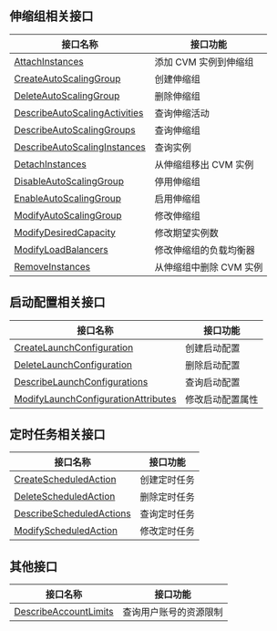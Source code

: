 ## 伸缩组相关接口

| 接口名称 | 接口功能 |
|---------|---------|
| [AttachInstances](/document/api/377/20441) | 添加 CVM 实例到伸缩组 |
| [CreateAutoScalingGroup](/document/api/377/20440) | 创建伸缩组 |
| [DeleteAutoScalingGroup](/document/api/377/20439) | 删除伸缩组 |
| [DescribeAutoScalingActivities](/document/api/377/31735) | 查询伸缩活动 |
| [DescribeAutoScalingGroups](/document/api/377/20438) | 查询伸缩组 |
| [DescribeAutoScalingInstances](/document/api/377/20437) | 查询实例 |
| [DetachInstances](/document/api/377/20436) | 从伸缩组移出 CVM 实例 |
| [DisableAutoScalingGroup](/document/api/377/20435) | 停用伸缩组 |
| [EnableAutoScalingGroup](/document/api/377/20434) | 启用伸缩组 |
| [ModifyAutoScalingGroup](/document/api/377/20433) | 修改伸缩组 |
| [ModifyDesiredCapacity](/document/api/377/20432) | 修改期望实例数 |
| [ModifyLoadBalancers](/document/api/377/32868) | 修改伸缩组的负载均衡器 |
| [RemoveInstances](/document/api/377/20431) | 从伸缩组中删除 CVM 实例 |

## 启动配置相关接口

| 接口名称 | 接口功能 |
|---------|---------|
| [CreateLaunchConfiguration](/document/api/377/20447) | 创建启动配置 |
| [DeleteLaunchConfiguration](/document/api/377/20446) | 删除启动配置 |
| [DescribeLaunchConfigurations](/document/api/377/20445) | 查询启动配置 |
| [ModifyLaunchConfigurationAttributes](/document/api/377/31298) | 修改启动配置属性 |

## 定时任务相关接口

| 接口名称 | 接口功能 |
|---------|---------|
| [CreateScheduledAction](/document/api/377/20452) | 创建定时任务 |
| [DeleteScheduledAction](/document/api/377/20451) | 删除定时任务 |
| [DescribeScheduledActions](/document/api/377/20450) | 查询定时任务 |
| [ModifyScheduledAction](/document/api/377/20449) | 修改定时任务 |

## 其他接口

| 接口名称 | 接口功能 |
|---------|---------|
| [DescribeAccountLimits](/document/api/377/20443) | 查询用户账号的资源限制 |

